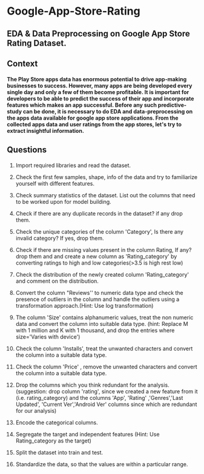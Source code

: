 # Google-App-Store-Rating
## EDA & Data Preprocessing on Google App Store Rating Dataset.

## Context
#### The Play Store apps data has enormous potential to drive app-making businesses to success. However, many apps are being developed every single day and only a few of them become profitable. It is important for developers to be able to predict the success of their app and incorporate features which makes an app successful. Before any such predictive-study can be done, it is necessary to do EDA and data-preprocessing on the apps data available for google app store applications. From the collected apps data and user ratings from the app stores, let's try to extract insightful information.

## Questions 
####
1) Import required libraries and read the dataset.

2) Check the first few samples, shape, info of the data and try to familiarize yourself with different features.

3) Check summary statistics of the dataset. List out the columns that need to be worked upon for model building.

4) Check if there are any duplicate records in the dataset? if any drop them.

5) Check the unique categories of the column 'Category', Is there any invalid category? If yes, drop them.

6) Check if there are missing values present in the column Rating, If any? drop them and and create a new column as 'Rating_category' by converting ratings to high and low categories(>3.5 is high rest low)

7) Check the distribution of the newly created column 'Rating_category' and comment on the distribution.

8) Convert the column "Reviews'' to numeric data type and check the presence of outliers in the column and handle the outliers using a transformation approach.(Hint: Use log transformation)

9) The column 'Size' contains alphanumeric values, treat the non numeric data and convert the column into suitable data type. (hint: Replace M with 1 million and K with 1 thousand, and drop the entries where size='Varies with device')

10) Check the column 'Installs', treat the unwanted characters and convert the column into a suitable data type.

11) Check the column 'Price' , remove the unwanted characters and convert the column into a suitable data type.

12) Drop the columns which you think redundant for the analysis.(suggestion: drop column 'rating', since we created a new feature from it (i.e. rating_category) and the columns 'App', 'Rating' ,'Genres','Last Updated', 'Current Ver','Android Ver' columns since which are redundant for our analysis)

13) Encode the categorical columns.

14) Segregate the target and independent features (Hint: Use Rating_category as the target)

15) Split the dataset into train and test.

16) Standardize the data, so that the values are within a particular range.
